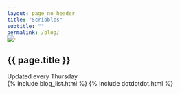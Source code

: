 ```yaml
---
layout: page_no_header
title: "Scribbles"
subtitle: ""
permalink: /blog/
---
```


<section class="container-fullwidth blog_archive_page" style="margin-top:-30px">
	<div class="container-fullwidth blog_header_img">
		<img class="img-fluid" src="{{site.baseurl}}assets/images/backgrounds/blog_archive_letterbox.jpg" />
	</div>		
	<div class="blog_archive_title">
		<h1>{{ page.title }}</h1>
		<span class="author">Updated every Thursday</span>
	</div>
	<div>
		{% include blog_list.html %}
		{% include dotdotdot.html %}
	</div>
</section>
